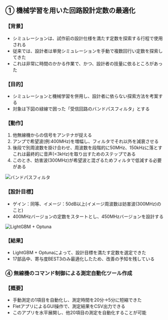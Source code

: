 ## ① 機械学習を用いた回路設計定数の最適化 

### 【背景】

- シミュレーションは、試作前の設計仕様を満たす定数を探索する行程で使用される
- 従来では、設計者は単発シミュレーションを手動で複数回行い定数を探索してきた
- これは非常に時間のかかる作業で、かつ、設計者の技量に依るところがあった

### 【目的】

- シミュレーションと機械学習を併用し、設計者に依らない探索方法を考案する
- 対象は下図の緑線で囲った「受信回路のバンドパスフィルタ」とする

### 【動作】

1. 他無線機からの信号をアンテナが捉える
2. アンプで希望波(例:400MHz)を増幅し、フィルタでそれ以外を減衰させる
3. 後段で別周波数を掛け合わせ、周波数を段階的に50MHz、150kHzに落とす<br>
これは最終的に音声(<3kHz)を取り出すためのステップである
4. このとき、妨害波(300MHz)が希望波と混ざるためフィルタで低減する必要がある

<img src="https://github.com/yosuke999/product/blob/images/BPF.png" alt="バンドパスフィルタ" title="バンドパスフィルタ">

### 【設計目標】

- ゲイン：同等、イメージ：50dB以上(イメージ周波数は妨害波(300MHz)のこと)
- 400MHzバージョンの定数をスタートとし、450MHzバージョンを設計する

<img src="https://github.com/yosuke999/product/blob/images/%E8%A8%AD%E8%A8%88%E3%83%91%E3%83%A9%E3%83%A1%E3%83%BC%E3%82%BF.png" alt="LightGBM + Optuna" title="LightGBM + Optuna">

### 【結果】

- LightGBM + Optunaによって、設計目標を満たす定数を選定できた
- 17部品中、寄与度BEST3のみ最適化したため、改善の予知を残している

### ④ 無線機のコマンド制御による測定自動化ツール作成

### 【概要】

- 手動測定の1項目を自動化し、測定時間を20分→5分に短縮できた
- FletアプリによるGUI操作で、測定結果をCSV出力できる
- このアプリを水平展開し、他20項目の測定を自動化することが可能
